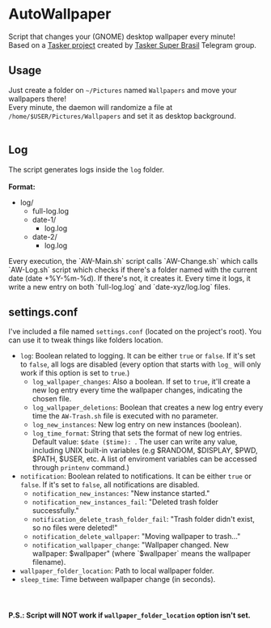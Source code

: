 # AutoWallpaper #

Script that changes your (GNOME) desktop wallpaper every minute!<br>
Based on a <a href="https://t.me/TaskerSuperBrasilCanal/872">Tasker project</a> created by <a href="https://t.me/TaskerSuperBrasil">Tasker Super Brasil</a> Telegram group.

## Usage ##
Just create a folder on `~/Pictures` named `Wallpapers` and move your wallpapers there!<br>
Every minute, the daemon will randomize a file at `/home/$USER/Pictures/Wallpapers` and set it as desktop background.<br><br>

## Log ##
The script generates logs inside the `log` folder.<br><br>
**Format:**<br>
<ul>
    <li>log/
        <ul>
            <li>full-log.log</li>
            <li>date-1/
                <ul>
                    <li>log.log</li>
                </ul>
            </li>
            <li>date-2/
                <ul>
                    <li>log.log</li>
                </ul>
            </li>
        </ul>
    </li>
</ul>
Every execution, the `AW-Main.sh` script calls `AW-Change.sh` which calls `AW-Log.sh` script which checks if there's a folder named with the current date (date +%Y-%m-%d). If there's not, it creates it. Every time it logs, it write a new entry on both `full-log.log` and `date-xyz/log.log` files.

## settings.conf ##
I've included a file named `settings.conf` (located on the project's root). You can use it to tweak things like folders location.<br>
* `log`: Boolean related to logging. It can be either `true` or `false`. If it's set to `false`, all logs are disabled (every option that starts with `log_` will only work if this option is set to `true`.)
    * `log_wallpaper_changes`: Also a boolean. If set to `true`, it'll create a new log entry every time the wallpaper changes, indicating the chosen file.
    * `log_wallpaper_deletions`: Boolean that creates a new log entry every time the `AW-Trash.sh` file is executed with no parameter.
    * `log_new_instances`: New log entry on new instances (boolean).
    * `log_time_format`: String that sets the format of new log entries. Default value: `$date ($time): `. The user can write any value, including UNIX built-in variables (e.g $RANDOM, $DISPLAY, $PWD, $PATH, $USER, etc. A list of enviroment variables can be accessed through `printenv` command.)
* `notification`: Boolean related to notifications. It can be either `true` or `false`. If it's set to `false`, all notifications are disabled.
    * `notification_new_instances`: "New instance started."
    * `notification_new_instances_fail`: "Deleted trash folder successfully."
    * `notification_delete_trash_folder_fail`: "Trash folder didn't exist, so no files were deleted!"
    * `notification_delete_wallpaper`: "Moving wallpaper to trash..."
    * `notification_wallpaper_change`: "Wallpaper changed. New wallpaper: $wallpaper" (where `$wallpaper` means the wallpaper filename).
* `wallpaper_folder_location`: Path to local wallpaper folder.
* `sleep_time`: Time between wallpaper change (in seconds).<br><br><br>

#### **P.S.: Script will NOT work if `wallpaper_folder_location` option isn't set.** ####
